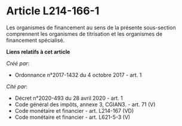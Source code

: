 # Article L214-166-1

Les organismes de financement au sens de la présente sous-section comprennent les organismes de titrisation et les organismes
de financement spécialisé.

**Liens relatifs à cet article**

_Créé par_:

  - Ordonnance n°2017-1432 du 4 octobre 2017 - art. 1

_Cité par_:

  - Décret n°2020-493 du 28 avril 2020 - art. 1
  - Code général des impôts, annexe 3, CGIAN3. - art. 71 (V)
  - Code monétaire et financier - art. L214-167 (VD)
  - Code monétaire et financier - art. L621-5-3 (V)
